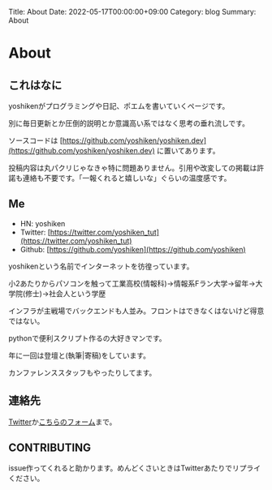 Title: About
Date: 2022-05-17T00:00:00+09:00
Category: blog
Summary: About

# About

## これはなに

yoshikenがプログラミングや日記、ポエムを書いていくページです。

別に毎日更新とか圧倒的説明とか意識高い系ではなく思考の垂れ流しです。

ソースコードは [https://github.com/yoshiken/yoshiken.dev](https://github.com/yoshiken/yoshiken.dev) に置いてあります。

投稿内容は丸パクリじゃなきゃ特に問題ありません。引用や改変しての掲載は許諾も連絡も不要です。「一報くれると嬉しいな」ぐらいの温度感です。

## Me

- HN: yoshiken
- Twitter: [https://twitter.com/yoshiken_tut](https://twitter.com/yoshiken_tut)
- Github: [https://github.com/yoshiken](https://github.com/yoshiken)

yoshikenという名前でインターネットを彷徨っています。

小2あたりからパソコンを触って工業高校(情報科)→情報系Fラン大学→留年→大学院(修士)→社会人という学歴

インフラが主戦場でバックエンドも人並み。フロントはできなくはないけど得意ではない。

pythonで便利スクリプト作るの大好きマンです。

年に一回は登壇と(執筆|寄稿)をしています。

カンファレンススタッフもやったりしてます。

## 連絡先
[Twitter](https://twitter.com/yoshiken_tut)か[こちらのフォーム](https://forms.gle/HvXBKrz85BFaduCx8)まで。


## CONTRIBUTING
issue作ってくれると助かります。めんどくさいときはTwitterあたりでリプライください。
